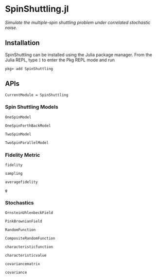 # SpinShuttling.jl

*Simulate the multiple-spin shuttling problem under correlated stochastic noise.*

## Installation

SpinShuttling can be installed using the Julia package manager.
From the Julia REPL, type `]` to enter the Pkg REPL mode and run

```
pkg> add SpinShuttling
```

## APIs

```@meta
CurrentModule = SpinShuttling
```

### Spin Shuttling Models

```@docs
OneSpinModel
```

```@docs
OneSpinForthBackModel
```

```@docs
TwoSpinModel
```

```@docs
TwoSpinParallelModel
```

### Fidelity Metric

```@docs
fidelity
```

```@docs
sampling
```

```@docs
averagefidelity
```

```@docs
φ
```

### Stochastics

```@docs
OrnsteinUhlenbeckField
```

```@docs
PinkBrownianField
```

```@docs
RandomFunction
```

```@docs
CompositeRandomFunction
```

```@docs
characteristicfunction
```

```@docs
characteristicvalue
```

```@docs
covariancematrix
```

```@docs
covariance
```
